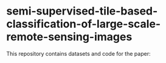 # semi-supervised-tile-based-classification-of-large-scale-remote-sensing-images

This repository contains datasets and code for the paper:


